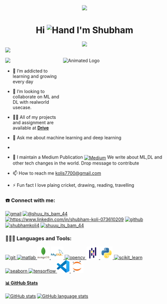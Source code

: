 <h1 align="center">
 <img src="https://hellomlai2017.github.io/image/top.jpg" />
</h1>
<h1 align="center">Hi <img src='https://user-images.githubusercontent.com/1303154/88677602-1635ba80-d120-11ea-84d8-d263ba5fc3c0.gif' width='20px' alt='Hand'> I'm Shubham</h1>
<div align='center'>
<img src='https://readme-typing-svg.herokuapp.com?font=ubuntu&color=16A085&center=true&lines=Machine+Learning+Engineer;Enthusiastic+Programmer;Open+Source+Contributor;Learn+%26+Code+for+Everyone'/>
</div>

<a href="https://github.com/antonkomarev/github-profile-views-counter">
    <img src="https://komarev.com/ghpvc/?username=MrBam44&style=for-the-badge">
</a>

[Ÿ HŸPE]: https://yhype.me
[GitHub Profile Views Counter]: https://github.com/MrBam44/github-profile-views-counter

![](https://hit.yhype.me/github/profile?user_id=1849174)
<img  align="right" src="https://c.tenor.com/2uyENRmiUt0AAAAC/coding.gif" alt="Animated Logo" height="240" width="320" >


- 🌱 I’m addicted to learning and growing every day

- 👯 I’m looking to collaborate on ML and DL with realworld usecase.

- 👨‍💻 All of my projects and assignment are available at [**Drive**](https://drive.google.com/drive/folders/1BXlT8voQFc5nMf2hvoBEjvIg0nnMR97d)

- 💬 Ask me about machine learning and deep learning
- <p align="center">
- 💬 I maintain a Medium Publication  <a href="https://medium.com/@MrBam44
"><img align="center" src="http://img.shields.io/badge/-@MrBam44-_? label=Medium&style=social&logo=medium" alt="Medium"></a>  We write about ML,DL and other tech changes in the world. Drop message to contribute

</p>

- 📫 How to reach me kolis7700@gmail.com

- ⚡ Fun fact I love plaing cricket, drawing, reading, travelling

<h3 align="left"> ☎️ Connect with me:</h3>
<p align="left">
 <a href = "mailto:kolis7700@gmail.com"><img align="center" src='https://img.icons8.com/color/48/000000/gmail.png' alt='gmail' height='30' ></a>
<a href="https://twitter.com/@shuu_its_bam_44" target="blank"><img align="center" src="https://raw.githubusercontent.com/rahuldkjain/github-profile-readme-generator/master/src/images/icons/Social/twitter.svg" alt="@shuu_its_bam_44" height="30" width="40" /></a>
<a href="https://www.linkedin.com/in/shubham-koli-073610209/" target="blank"><img align="center" src="https://raw.githubusercontent.com/rahuldkjain/github-profile-readme-generator/master/src/images/icons/Social/linked-in-alt.svg" alt="https://www.linkedin.com/in/shubham-koli-073610209" height="30" width="40" /></a>
 <a href = https://github.com/MrBam44><img align="center" src='https://img.icons8.com/color/2x/github--v1.png' alt='github' height='40'></a>
<a href="https://kaggle.com/shubhamkoli4" target="blank"><img align="center" src="https://raw.githubusercontent.com/rahuldkjain/github-profile-readme-generator/master/src/images/icons/Social/kaggle.svg" alt="shubhamkoli4" height="30" width="40" /></a>
<a href="https://instagram.com/shuuu_its_bam_44" target="blank"><img align="center" src="https://raw.githubusercontent.com/rahuldkjain/github-profile-readme-generator/master/src/images/icons/Social/instagram.svg" alt="shuuu_its_bam_44" height="30" width="40" /></a>
</p>

<h3 align="left">  👨🏻‍💻 Languages and Tools:</h3>

<p align="left"> <a href="https://git-scm.com/"> <img src="https://www.vectorlogo.zone/logos/git-scm/git-scm-icon.svg" alt="git" width="40" height="40"/> </a> <a href="https://www.mathworks.com/" target="_blank" rel="noreferrer"> <img src="https://upload.wikimedia.org/wikipedia/commons/2/21/Matlab_Logo.png" alt="matlab" width="40" height="40"/> </a> <a href="https://www.mongodb.com/" target="_blank" rel="noreferrer"> <img src="https://raw.githubusercontent.com/devicons/devicon/master/icons/mongodb/mongodb-original-wordmark.svg" alt="mongodb" width="40" height="40"/> </a> <a href="https://www.mysql.com/" target="_blank" rel="noreferrer"> <img src="https://raw.githubusercontent.com/devicons/devicon/master/icons/mysql/mysql-original-wordmark.svg" alt="mysql" width="40" height="40"/> </a> <a href="https://opencv.org/" target="_blank" rel="noreferrer"> <img src="https://www.vectorlogo.zone/logos/opencv/opencv-icon.svg" alt="opencv" width="40" height="40"/> </a> <a href="https://pandas.pydata.org/" target="_blank" rel="noreferrer"> <img src="https://raw.githubusercontent.com/devicons/devicon/2ae2a900d2f041da66e950e4d48052658d850630/icons/pandas/pandas-original.svg" alt="pandas" width="40" height="40"/> </a> <a href="https://www.python.org" target="_blank" rel="noreferrer"> <img src="https://raw.githubusercontent.com/devicons/devicon/master/icons/python/python-original.svg" alt="python" width="40" height="40"/> </a> <a href="https://scikit-learn.org/" target="_blank" rel="noreferrer"> <img src="https://upload.wikimedia.org/wikipedia/commons/0/05/Scikit_learn_logo_small.svg" alt="scikit_learn" width="40" height="40"/> </a> <a href="https://seaborn.pydata.org/" target="_blank" rel="noreferrer"> <img src="https://seaborn.pydata.org/_images/logo-mark-lightbg.svg" alt="seaborn" width="40" height="40"/> </a> <a href="https://www.tensorflow.org" target="_blank" rel="noreferrer"> <img src="https://www.vectorlogo.zone/logos/tensorflow/tensorflow-icon.svg" alt="tensorflow" width="40" height="40"/> </a>
<a href="https://code.visualstudio.com/">
  <img src="https://raw.githubusercontent.com/github/explore/80688e429a7d4ef2fca1e82350fe8e3517d3494d/topics/visual-studio-code/visual-studio-code.png" alt="Visual Studio Code" width="40" height="40" />
</a>
 <a href="https://www.jupyter.org//"</a> <img src="https://raw.githubusercontent.com/github/explore/80688e429a7d4ef2fca1e82350fe8e3517d3494d/topics/jupyter-notebook/jupyter-notebook.png" alt="Jupyter Notebook"  width="40" height="40" />
</p>

#### 📊 GitHub Stats
[![GitHub stats](https://github-readme-stats.vercel.app/api?username=MrBam44&hide=stars&hide_title=true&include_all_commits=true&show_icons=true&count_private=true&theme=default)](https://github.com/MrBam44/github-readme-stats)
[![GitHub language stats](https://github-readme-stats.vercel.app/api/top-langs/?username=MrBam44&layout=compact&langs_count=4&theme=default)](https://github.com/MrBam44/github-readme-stats)

